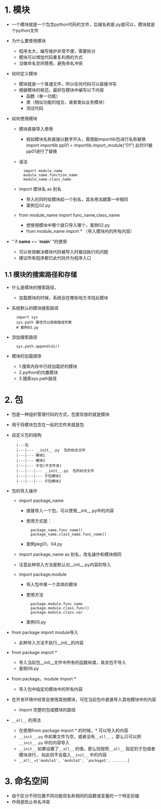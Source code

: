 # 1. 模块
- 一个模块就是一个包含python代码的文件，后缀名称是.py就可以，模块就是个python文件
- 为什么要使用模块
    - 程序太大，编写维护非常不便，需要拆分
    - 模块可以增加代码重复利用的方式
    - 当做命名空间使用，避免命名冲突
- 如何定义模块
    - 模块就是一个普通文件，所以任何代码可以直接书写
    - 根据模块的规范，最好在模块中编写以下内容
        - 函数（单一功能）
        - 类（相似功能的组合，或者类似业务模块）
        - 测试代码
- 如何使用模块
    - 模块直接导入使用
        - 假如模块名称直接以数字开头，需借助importlib包进行名称替换
             import importlib
             pp01 = importlib.import_module("01")  此时01被pp01进行了替换
    - 语法
            
            import module_name
            module_name.function_name
            module_name.class_name
    - import 模块名 as 别名
        - 导入的同时给模块起一个别名，其余用法跟第一中相同
        - 案例见02.py
      
    - from module_name import func_name,class_name
        - 想使用模块中哪个就只导入哪个，案例02.py
        - from module_name import *   （导入模块内的所有内容）
        
-   " if __name__ == '__main__' "的使用
    - 可以有效解决模块代码被导入时被动执行的问题
    - 建议所有程序都已此代码作为程序入口

## 1.1 模块的搜索路径和存储
- 什么是模块的搜索路径，
    - 加载模块的时候，系统会在哪些地方寻找此模块
- 系统默认的模块搜索路径

        import sys
        sys.path 属性可以获取路径列表
        # 案例03.py
- 添加搜索路径

        sys.path.append(dir)
- 模块的加载顺序
    - 1.搜索内存中已经加载好的模块
    - 2.python的内置模块
    - 3.搜索sys.path路径
    
# 2. 包
- 包是一种组织管理代码的方式，包里存放的就是模块
- 用于将模块包含在一起的文件夹就是包
- 自定义包的结构

        |---包
        |---|--- __init__.py  包的标志文件
        |---|--- 模块1
        |---|--- 模块2
        |---|--- 子包(子文件夹)
        |---|---|--- __init__.py  包的标志文件
        |---|---|--- 子包模块1
        |---|---|--- 子包模块2
        
- 包的导入操作
    - import package_name
        - 直接导入一个包，可以使用__init__.py中的内容
        - 使用方式是：
        
                package_name.func_name()
                package_name.class_name.func_name()
        - 案例pkg01，04.py
        
    - import package_name as 别名，改名操作和模块相同
    - 注意此种导入方法是默认对__init__.py内容的导入
    
    - import package.module 
        - 导入包中某一个具体的模块
        - 使用方法
        
                package.module.func_name
                package.module.class.func()
                package.module.class.var
        - 案例05.py
        
- from package import module导入
    - 此种导入方法不执行__init__的内容
- from package import *
    - 导入当前包__init__文件中所有的函数和类，其余包不导入
    - 案例06.py
- from package。module import *
    - 导入包中指定的模块中的所有内容
    
- 在开发环境中经常会使用其他模块，可在当前包中直接导入其他模块中的内容
    - import 完整的包或模块的路径

- `__all__` 的用法
    - 在使用from package import * 的时候，* 可以导入的内容
    - `__init__.py`  中如果文件为空，或者没有`__all__` ，那么只可以把`__init__.py` 中的内容导入
    - `__init__`  如果设置了`__all__` 的值，那么则按照`__all__` 指定的子包或者模块进行，
    如此则不会载入`__init__` 中的内容  
    - `__all__=['module1', 'module2', 'package1', .......]` 
    
# 3. 命名空间
- 由于区分不同位置不同功能但名称相同的函数或变量的一个特定前缀
- 作用是防止命名冲突 